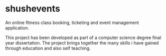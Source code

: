 # shushevents

An online fitness class booking, ticketing and event management application.

This project has been developed as part of a computer science degree final year dissertation. The project brings together the many skills i have gained through education and also self teaching.
